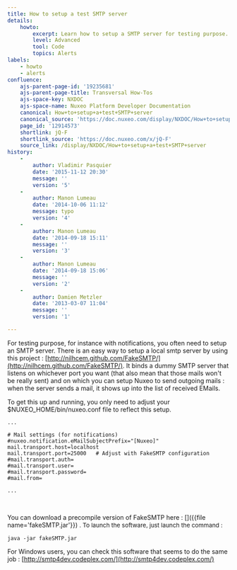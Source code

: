 ```yaml
---
title: How to setup a test SMTP server
details:
    howto:
        excerpt: Learn how to setup a SMTP server for testing purpose.
        level: Advanced
        tool: Code
        topics: Alerts
labels:
    - howto
    - alerts
confluence:
    ajs-parent-page-id: '19235681'
    ajs-parent-page-title: Transversal How-Tos
    ajs-space-key: NXDOC
    ajs-space-name: Nuxeo Platform Developer Documentation
    canonical: How+to+setup+a+test+SMTP+server
    canonical_source: 'https://doc.nuxeo.com/display/NXDOC/How+to+setup+a+test+SMTP+server'
    page_id: '12914573'
    shortlink: jQ-F
    shortlink_source: 'https://doc.nuxeo.com/x/jQ-F'
    source_link: /display/NXDOC/How+to+setup+a+test+SMTP+server
history:
    - 
        author: Vladimir Pasquier
        date: '2015-11-12 20:30'
        message: ''
        version: '5'
    - 
        author: Manon Lumeau
        date: '2014-10-06 11:12'
        message: typo
        version: '4'
    - 
        author: Manon Lumeau
        date: '2014-09-18 15:11'
        message: ''
        version: '3'
    - 
        author: Manon Lumeau
        date: '2014-09-18 15:06'
        message: ''
        version: '2'
    - 
        author: Damien Metzler
        date: '2013-03-07 11:04'
        message: ''
        version: '1'

---
```

For testing purpose, for instance with notifications, you often need to setup an SMTP server. There is an easy way to setup a local smtp server by using this project :&nbsp;[http://nilhcem.github.com/FakeSMTP/](http://nilhcem.github.com/FakeSMTP/). It binds a dummy SMTP server that listens on whichever port you want (that also mean that those mails won't be really sent) and on which you can setup Nuxeo to send outgoing mails : when the server sends a mail, it shows up into the list of received EMails.

To get this up and running, you only need to adjust your $NUXEO_HOME/bin/nuxeo.conf file to reflect this setup.

```
...

# Mail settings (for notifications)
#nuxeo.notification.eMailSubjectPrefix="[Nuxeo]"
mail.transport.host=localhost
mail.transport.port=25000   # Adjust with FakeSMTP configuration
#mail.transport.auth=
#mail.transport.user=
#mail.transport.password=
#mail.from=

...
```

&nbsp;

You can download a precompile version of FakeSMTP here :&nbsp;[]({{file name='fakeSMTP.jar'}}) <span style="font-size: 10.0pt;line-height: 13.0pt;">. To launch the software, just launch the command :</span>

```
java -jar fakeSMTP.jar
```

<span style="font-size: 10.0pt;line-height: 13.0pt;">
</span>

For Windows users, you can check this software that seems to do the same job :&nbsp;[http://smtp4dev.codeplex.com/](http://smtp4dev.codeplex.com/)

&nbsp;